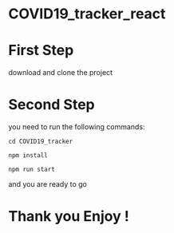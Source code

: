 # COVID19_tracker_react

# First Step

download and clone the project

# Second Step

you need to run the following commands:

    cd COVID19_tracker

    npm install

    npm run start

and you are ready to go

# Thank you Enjoy !